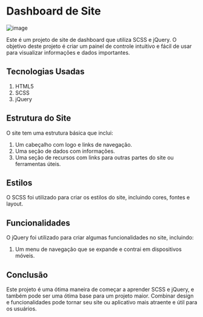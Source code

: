 <h1>Dashboard de Site</h1>

![image](https://user-images.githubusercontent.com/108637883/233541716-d059ec25-4b63-4859-bfee-63e34cb6c3c3.png)


<p>Este é um projeto de site de dashboard que utiliza SCSS e jQuery. O objetivo deste projeto é criar um painel de controle intuitivo e fácil de usar para visualizar informações e dados importantes.
</p>
<h2>Tecnologias Usadas</h2>
<ol>
    <li>HTML5</li>
    <li>SCSS</li>
    <li>jQuery</li>
    </ol>

<h2>Estrutura do Site</h2>

O site tem uma estrutura básica que inclui:

<ol>
    <li>Um cabeçalho com logo e links de navegação.</li>
    <li>Uma seção de dados com informações.</li>
    <li>Uma seção de recursos com links para outras partes do site ou ferramentas úteis.</li>
</ol>

<h2>Estilos</h2>

<p>O SCSS foi utilizado para criar os estilos do site, incluindo cores, fontes e layout.</p>

<h2>Funcionalidades</h2>

<p>O jQuery foi utilizado para criar algumas funcionalidades no site, incluindo:</p>
<ol>
    <li>Um menu de navegação que se expande e contrai em dispositivos móveis.</li>
</ol>

<h2>Conclusão</h2>

<p>Este projeto é uma ótima maneira de começar a aprender SCSS e jQuery, e também pode ser uma ótima base para um projeto maior. Combinar design e funcionalidades pode tornar seu site ou aplicativo mais atraente e útil para os usuários.</p>

